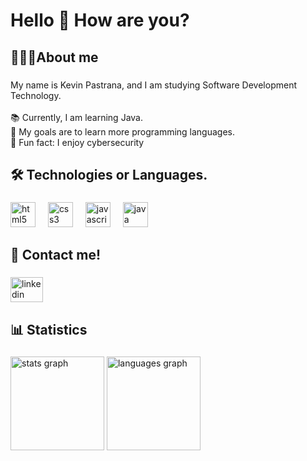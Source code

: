 <h1 align="left">Hello 👋 How are you?</h1>

###

<h2 align="left">🧑🏻‍💻About me</h2>

###

<p align="left">My name is Kevin Pastrana, and I am studying Software Development Technology.<br><br>📚 Currently, I am learning Java.<br>🎯 My goals are to learn more programming languages.<br>🎲 Fun fact: I enjoy cybersecurity</p>

###

<h2 align="left">🛠 Technologies or Languages.</h2>

###

<div align="left">
  <img src="https://skillicons.dev/icons?i=html" height="40" alt="html5 logo"  />
  <img width="12" />
  <img src="https://skillicons.dev/icons?i=css" height="40" alt="css3 logo"  />
  <img width="12" />
  <img src="https://skillicons.dev/icons?i=js" height="40" alt="javascript logo"  />
  <img width="12" />
  <img src="https://skillicons.dev/icons?i=java" height="40" alt="java logo"  />
</div>

###

<h2 align="left">📩 Contact me!</h2>

###

<div align="left">
  <a href="https://www.linkedin.com/in/kevin-pastrana-056072165/" target="_blank">
    <img src="https://raw.githubusercontent.com/maurodesouza/profile-readme-generator/master/src/assets/icons/social/linkedin/default.svg" width="52" height="40" alt="linkedin logo"  />
  </a>
</div>

###

<h2 align="left">📊 Statistics</h2>

###

<div align="left">
  <img src="https://github-readme-stats.vercel.app/api?username=kevinpastrana&hide_title=false&hide_rank=true&show_icons=true&include_all_commits=true&count_private=true&disable_animations=false&theme=tokyonight&locale=en&hide_border=true&order=1" height="150" alt="stats graph"  />
  <img src="https://github-readme-stats.vercel.app/api/top-langs?username=kevinpastrana&locale=en&hide_title=false&layout=compact&card_width=320&langs_count=5&theme=tokyonight&hide_border=true&order=2" height="150" alt="languages graph"  />
</div>

###
